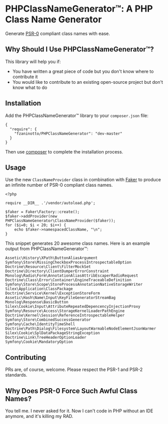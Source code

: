 PHPClassNameGenerator™: A PHP Class Name Generator
==================================================

Generate [PSR-0](https://github.com/php-fig/fig-standards/blob/master/accepted/PSR-0.md) compliant class names with ease.

Why Should I Use PHPClassNameGenerator™?
----------------------------------------

This library will help you if:

 * You have written a great piece of code but you don't know where to contribute it
 * You would like to contribute to an existing open-source project but don't know what to do
 
Installation
------------

Add the PHPClassNameGenerator™ library to your `composer.json` file:

    {
      "require": {
        "fzaninotto/PHPClassNameGenerator": "dev-master"
      }
    }

Then use [composer](http://getcomposer.org/doc/00-intro.md) to complete the installation process.

Usage
-----

Use the new `ClassNameProvider` class in combination with [Faker](https://github.com/fzaninotto/Faker) to produce an infinite number of PSR-0 compliant class names.

    <?php

    require __DIR__ .'/vendor/autoload.php';

    $faker = Faker\Factory::create();
    $faker->addProvider(new PHPClassNameGenerator\ClassNameProvider($faker));
    for ($i=0; $i < 20; $i++) {
        echo $faker->namespacedClassName, "\n";
    }

This snippet generates 20 awesome class names. Here is an example output from PHPClassNameGenerator™:

    Assetic\History\XPath\ButtonAliasArgument
    Symfony\Store\MissingCheckboxProcessIntrospectableOption
    Doctrine\Resource\Client\FilterMockSet
    Doctrine\Directory\ClientDumperErrorConstraint
    Monolog\Radio\Form\AnnotationAliasAttribEscaperRadioRequest
    Doctrine\Class\Error\Container\EngineTraceableDefinition
    Symfony\Store\Scope\StoreProcessAnnotationNativeStorageWriter
    Silex\Application\ClassPackage
    Doctrine\Service\Kernel\ExceptionStoreForm
    Assetic\Hash\Name\Input\KeyFileGeneratorStreamBag
    Monolog\Response\BasicButton
    Silex\Cookie\Input\AttributeRepeatedDepencencyInjectionProxy
    Symfony\Resource\Access\StorageKernelLoaderPathEngine
    Doctrine\Kernel\Session\ReferenceIntrospectableHelper
    Symfony\Store\CombinedSuccessGenerator
    Symfony\Cache\IdentityTimeShell
    Doctrine\Path\Dialog\Filesystem\LayoutWarmableNodeElementJsonWarmer
    Silex\Cookie\SplDataPackageStringException
    Doctrine\Link\TreeHeaderOptionLoader
    Symfony\Cookie\MandatoryOption

Contributing
------------

PRs are, of course, welcome. Please respect the PSR-1 and PSR-2 standards.

Why Does PSR-0 Force Such Awful Class Names?
--------------------------------------------

You tell me. I never asked for it. Now I can't code in PHP without an IDE anymore, and it's killing my RAD.